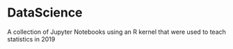 # DataScience
A collection of Jupyter Notebooks using an R kernel that were used to teach statistics in 2019
